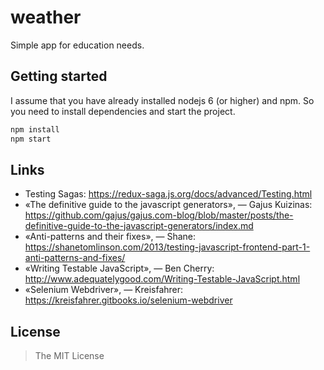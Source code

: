 weather
=======

Simple app for education needs.


## Getting started

I assume that you have already installed nodejs 6 (or higher) and npm. So you need to install dependencies and start the project.

```bash
npm install
npm start
```


## Links

- Testing Sagas: https://redux-saga.js.org/docs/advanced/Testing.html
- «The definitive guide to the javascript generators», — Gajus Kuizinas: https://github.com/gajus/gajus.com-blog/blob/master/posts/the-definitive-guide-to-the-javascript-generators/index.md
- «Anti-patterns and their fixes», — Shane: https://shanetomlinson.com/2013/testing-javascript-frontend-part-1-anti-patterns-and-fixes/
- «Writing Testable JavaScript», — Ben Cherry: http://www.adequatelygood.com/Writing-Testable-JavaScript.html
- «Selenium Webdriver», — Kreisfahrer: https://kreisfahrer.gitbooks.io/selenium-webdriver


## License

> The MIT License
